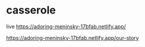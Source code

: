 # casserole
live https://adoring-meninsky-17bfab.netlify.app/


https://adoring-meninsky-17bfab.netlify.app/our-story
